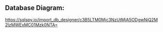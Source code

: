 

## Database Diagram:
https://sqlspy.io/import_db_designer/c3B5LTM0Mjc3NzUtMjA5ODgwNjQ2M2IzMWExMC01Mzk0NTA=